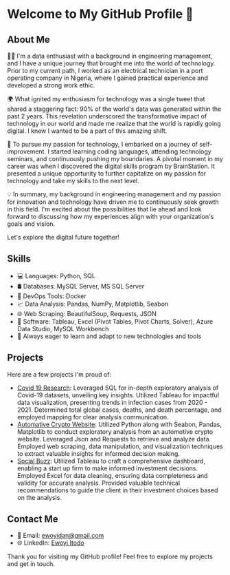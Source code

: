 # Welcome to My GitHub Profile 👋

## About Me

👨‍💼 I'm a data enthusiast with a background in engineering management, and I have a unique journey that brought me into the world of technology. Prior to my current path, I worked as an electrical technician in a port operating company in Nigeria, where I gained practical experience and developed a strong work ethic.

🌍 What ignited my enthusiasm for technology was a single tweet that shared a staggering fact: 90% of the world's data was generated within the past 2 years. This revelation underscored the transformative impact of technology in our world and made me realize that the world is rapidly going digital. I knew I wanted to be a part of this amazing shift.

🚀 To pursue my passion for technology, I embarked on a journey of self-improvement. I started learning coding languages, attending technology seminars, and continuously pushing my boundaries. A pivotal moment in my career was when I discovered the digital skills program by BrainStation. It presented a unique opportunity to further capitalize on my passion for technology and take my skills to the next level.

💡 In summary, my background in engineering management and my passion for innovation and technology have driven me to continuously seek growth in this field. I'm excited about the possibilities that lie ahead and look forward to discussing how my experiences align with your organization's goals and vision.

Let's explore the digital future together!


## Skills

- 💻 Languages: Python, SQL
- 🛢️ Databases: MySQL Server, MS SQL Server
- 🚀 DevOps Tools: Docker
- 📈 Data Analysis: Pandas, NumPy, Matplotlib, Seabon
- 🌐 Web Scraping: BeautifulSoup, Requests, JSON
- 💾 Software: Tableau, Excel (Pivot Tables, Pivot Charts, Solver), Azure Data Studio, MySQL Workbench
- 🌱 Always eager to learn and adapt to new technologies and tools


## Projects
Here are a few projects I'm proud of:
- [Covid 19 Research](https://github.com/Ewoyi/PortfolioProject/blob/main/COVID_Portfolio_Project): Leveraged SQL for in-depth exploratory analysis of Covid-19 datasets, unveiling key insights. Utilized Tableau for impactful data visualization, presenting trends in infection cases from 2020 - 2021. Determined total global cases, deaths, and death percentage, and employed mapping for clear analysis communication.
- [Automative Crypto Website](https://github.com/Ewoyi/PortfolioProject/blob/main/Python%20Projects/Automating_Crypto_Website.ipynb): Utilized Python along  with Seabon, Pandas, Matplotlib to conduct exploratory analysis from an automotive crypto website. Leveraged Json and Requests to retrieve and analyze data. Employed web scraping, data manipulation, and visualization techniques to extract valuable insights for informed decision making.
- [Social Buzz](https://github.com/Ewoyi/Social_buzz.git): Utilized Tableau to craft a comprehensive dashboard, enabling a start up firm to make informed investment decisions. Employed Excel for data cleaning, ensuring data completeness and validity for accurate analysis. Provided valuable technical recommendations to guide the client in their investment choices based on the analysis.
## Contact Me
- 📧 Email: ewoyidan@gmail.com
- 🌐 LinkedIn: [Ewoyi Itodo](https://www.linkedin.com/in/ewoyi-itodo-37b921175)


Thank you for visiting my GitHub profile! Feel free to explore my projects and get in touch.
